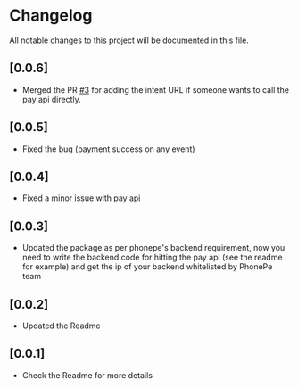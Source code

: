 # Changelog

All notable changes to this project will be documented in this file.

## [0.0.6]
* Merged the PR [#3](https://github.com/incrediblezayed/pull/issues/3) for adding the intent URL if someone wants to call the pay api directly.

## [0.0.5]
* Fixed the bug (payment success on any event)

## [0.0.4]
* Fixed a minor issue with pay api

## [0.0.3]
* Updated the package as per phonepe's backend requirement, now you need to write the backend code for hitting the pay api (see the readme for example) and get the ip of your backend whitelisted by PhonePe team

## [0.0.2]

* Updated the Readme

## [0.0.1]

* Check the Readme for more details
